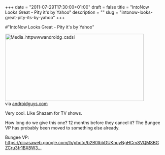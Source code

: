 +++
date = "2011-07-29T17:30:00+01:00"
draft = false
title = "IntoNow Looks Great - Pity it's by Yahoo"
description = ""
slug = "intonow-looks-great-pity-its-by-yahoo"
+++

#"IntoNow Looks Great - Pity it's by Yahoo"


 <div class="posterous_bookmarklet_entry">
 <div class='p_embed p_image_embed'>
<img alt="Media_httpwwwandroidg_cadsi" height="219" src="http://getfile0.posterous.com/getfile/files.posterous.com/conoroneill/uAfAIwbfgAttoeGJABjxDrrgIsgGizAIpaklcvBDlGdHfIkHqzuvgidBeGCH/media_httpwwwandroidg_caDsI.jpg.scaled500.jpg" width="450" />
</div>


<div class="posterous_quote_citation">via <a href="http://www.androidguys.com/2011/07/28/enhance-television-experience-intonow-yahoo/">androidguys.com</a></div>
 <p>Very cool. Like Shazam for TV shows.
</p><p>How long do we give this one? 12 months before they cancel it? The Bungee VP has probably been moved to something else already.
</p><p>Bungee VP: <a href="https://picasaweb.google.com/lh/photo/b2B0IbbDUKnuyNgHCrvSVQM8BGZCru3fr1BX8W3AGMU?feat=directlink">https://picasaweb.google.com/lh/photo/b2B0IbbDUKnuyNgHCrvSVQM8BGZCru3fr1BX8W3...</a></p></div>
 